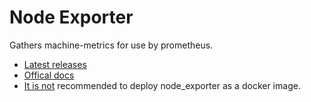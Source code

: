 # Node Exporter

Gathers machine-metrics for use by prometheus.

+ [Latest releases](https://github.com/prometheus/node_exporter/releases/)
+ [Offical docs](https://prometheus.io/docs/guides/node-exporter/)
+ [It is not](https://github.com/prometheus/node_exporter#using-docker)
  recommended to deploy node_exporter as a docker image.
